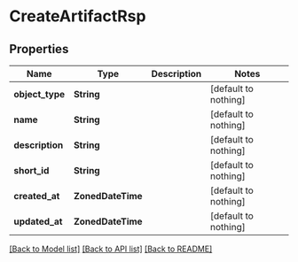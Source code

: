 # CreateArtifactRsp


## Properties
Name | Type | Description | Notes
------------ | ------------- | ------------- | -------------
**object_type** | **String** |  | [default to nothing]
**name** | **String** |  | [default to nothing]
**description** | **String** |  | [default to nothing]
**short_id** | **String** |  | [default to nothing]
**created_at** | **ZonedDateTime** |  | [default to nothing]
**updated_at** | **ZonedDateTime** |  | [default to nothing]


[[Back to Model list]](../README.md#models) [[Back to API list]](../README.md#api-endpoints) [[Back to README]](../README.md)



